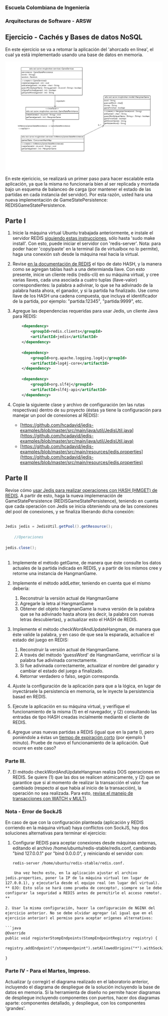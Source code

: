 ### Escuela Colombiana de Ingeniería
### Arquitecturas de Software - ARSW
## Ejercicio - Cachés y Bases de datos NoSQL

En este ejercicio se va a retomar la aplicación del 'ahorcado en línea', el cual ya está implementado usando una base de datos en memoria. 

![](img/ServicesLayer.png)

En este ejericicio, se realizará un primer paso para hacer escalable esta aplicación, ya que la misma no funcionaría bien al ser replicada y montada bajo un esquema de balanceo de carga (por mantener el estado de las partidas en cada instancia del servidor). Por esta razón, usted hara una nueva implementación de GameStatePersistence: REDISGameStatePersistence.

## Parte I

1. Inicie la máquina virtual Ubuntu trabajada anteriormente, e instale el servidor REDIS [siguiendo estas instrucciones](https://www.digitalocean.com/community/tutorials/how-to-install-and-use-redis), sólo hasta 'sudo make install'. Con esto, puede iniciar el servidor con 'redis-server'. Nota: para poder hacer 'copy/paste' en la terminal (la de virtualbox no lo permite), haga una conexión ssh desde la máquina real hacia la virtual.
        
2. Revise [en la documentación de REDIS](http://redis.io/topics/data-types) el tipo de dato HASH, y la manera como se agregan tablas hash a una determianda llave. Con esto presente, inicie un cliente redis (redis-cli) en su máquina virtual, y cree varias llaves, cada una asociada a cuatro tuplas (llave-valor) correspondientes: la palabra a adivinar, lo que se ha adivinado de la palabra hasta ahora, el ganador, y si la partida ha finalizado. Use como llave de los HASH una cadena compuesta, que incluya el identificador de la partida, por ejemplo: "partida:12345", "partida:9999", etc.    

3. Agregue las dependencias requeridas para usar Jedis, un cliente Java para REDIS:

	```xml
        <dependency>
            <groupId>redis.clients</groupId>
            <artifactId>jedis</artifactId>
        </dependency>

        <dependency>
            <groupId>org.apache.logging.log4j</groupId>
            <artifactId>log4j-core</artifactId>
        </dependency>

        <dependency>
            <groupId>org.slf4j</groupId>
            <artifactId>slf4j-api</artifactId>
        </dependency>
 	```                               


4. Copie la siguiente clase y archivo de configuración (en las rutas respectivas) dentro de su proyecto (éstas ya tiene la configuración para manejar un pool de conexiones al REDIS):

	* [https://github.com/hcadavid/jedis-examples/blob/master/src/main/java/util/JedisUtil.java](https://github.com/hcadavid/jedis-examples/blob/master/src/main/java/util/JedisUtil.java)
	* [https://github.com/hcadavid/jedis-examples/blob/master/src/main/resources/jedis.properties](https://github.com/hcadavid/jedis-examples/blob/master/src/main/resources/jedis.properties)
   


## Parte II

Revise cómo [usar Jedis para realizar operaciones con HASH (HMGET) de REDIS](https://xicojunior.wordpress.com/2013/08/09/using-redis-hash-with-jedis/). A partir de esto, haga la nueva implemenación de GameStatePersistence (REDISGameStatePersistence), teniendo en cuenta que cada operación con Jedis se inicia obteniendo una de las conexiones del pool de conexiones, y se finaliza liberando dicha conexión:

```java

Jedis jedis = JedisUtil.getPool().getResource();
	    
	//Operaciones	    
	    
jedis.close();
	    
```


1. Implemente el método getGame, de manera que éste consulte los datos actuales de la partida indicada en REDIS, y a partir de los mismos cree y retorne una instancia de HangmanGame.

2. Implemente el método addLetter, teniendo en cuenta que el mismo debería:
    
	1. Reconstruir la versión actual de HangmanGame
	2. Agregarle la letra al HangmanGame
	3. Obtener del objeto HangmanGame la nueva versión de la palabra que se ha adivinado hasta ahora (es decir, la palabra con nuevas letras descubiertas), y actualizar esto el HASH de REDIS.



6. Implemente el método checkWordAndUpdateHangman, de manera que éste valide la palabra, y en caso de que sea la esparada, actualice el estado del juego en REDIS: 
 	
	1. Reconstruir la versión actual de HangmanGame.
	2. A través del método 'guessWord' de HangmanGame, veririficar si la palabra fue adivinada correctamente.
	3. Si fue adivinada correctamente, actualizar el nombre del ganador y cambiar el estado del juego a finalizado.
	4. Retornar verdadero o falso, según corresponda.


8. Ajuste la configuración de la aplicación para que a la lógica, en lugar de inyectársele la persistencia en memoria, se le inyecte la persistencia basad en REDIS.

9. Ejecute la aplicación en su máquina virtual, y verifique el funcionamiento de la misma (1) en el navegador, y (2) consultando las entradas de tipo HASH creadas incialmente mediante el cliente de REDIS.

10. Agregue unas nuevas partidas a REDIS (igual que en la parte I), pero poniéndole a éstas un [tiempo de expiración corto](http://www.redis.io/commands/expire) (por ejemplo 1 minuto). Pruebe de nuevo el funcionamiento de la aplicación. Qué ocurre en este caso?

### Parte III. 

7. El método checkWordAndUpdateHangman realiza DOS operaciones en REDIS. Se quiere (1) que las dos se realicen atómicamente, y (2) que se garantice que si al momento de realizar la transacción el valor fue cambiado (respecto al que había al inicio de la transacción), la operación no sea realizada. Para esto, [revise el manejo de transacciones con WATCH y MULTI](https://github.com/xetorthio/jedis/wiki/AdvancedUsage).  

### Nota - Error de SockJS

En caso de que con la configuración planteada (aplicación y REDIS corriendo en la máquina virtual) haya conflictos con SockJS, hay dos soluciones alternativas para terminar el ejercicio:

1. Configurar REDIS para aceptar conexiones desde máquinas externas, editando el archivo /home/ubuntu/redis-stable/redis.conf, cambiando "bind 127.0.0.1" por "bind 0.0.0.0", y reiniciando el servidor con: 

	```bash
	redis-server /home/ubuntu/redis-stable/redis.conf. 
```
	Una vez hecho esto, en la aplicación ajustar el archivo jedis.properties, poner la IP de la máquina virtual (en lugar de 127.0.0.1), y ejecutarla desde el equipo real (en lugar del virtual). ** OJO: Esto sólo se hará como prueba de concepto!, siempre se le debe configurar la seguridad a REDIS antes de permitirle el acceso remoto!. **

2. Usar la misma configuración, hacer la configuración de NGINX del ejercicio anterior. No se debe olvidar agregar (al igual que en el ejercicio anterior) el permiso para aceptar orígenes alternativos:

```java
@Override
public void registerStompEndpoints(StompEndpointRegistry registry) {
    registry.addEndpoint("/stompendpoint").setAllowedOrigins("*").withSockJS();

}
```


### Parte IV - Para el Martes, Impreso. 


Actualizar (y corregir) el diagrama realizado en el laboratorio anterior, incluyendo el diagrama de despliegue de la solución incluyendo la base de datos en memoria. Si la herramienta de diseño no permite hacer diagramas de despliegue incluyendo componentes con puertos, hacer dos diagramas aparte: componentes detallado, y despliegue, con los componentes 'grandes'.
